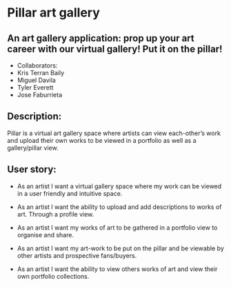 # Pillar art gallery


## An art gallery application: prop up your art career with our virtual gallery! Put it on the pillar!



- Collaborators:
- Kris Terran Baily
- Miguel Davila
- Tyler Everett
- Jose Faburrieta


## Description:

Pillar is a virtual art gallery space where artists can view each-other’s work and upload their own works to be viewed in a portfolio as well as a gallery/pillar view. 

## User story:

- As an artist I want a virtual gallery space where my work can be viewed in a user friendly and intuitive space.

- As an artist I want the ability to upload and add descriptions to works of art. Through a profile view.

- As an artist I want my works of art to be gathered in a portfolio view to organise and share.

- As an artist I want my art-work to be put on the pillar and be viewable by other artists and prospective fans/buyers.

- As an artist I want the ability to view others works of art and view their own portfolio collections.
